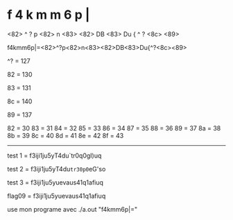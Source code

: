 

f
4
k
m
m
6
p
|
=
<82>
^
?
p
<82>
n
<83>
<82>
DB
<83>
Du
{
^
?
<8c>
<89>

f4kmm6p|=<82>^?p<82>n<83><82>DB<83>Du{^?<8c><89>

^? = 127

82 = 130

83 = 131

8c = 140

89 = 137

82 = 30
83 = 31
84 = 32
85 = 33 
86 = 34
87 = 35
88 = 36
89 = 37
8a = 38
8b = 39
8c = 40
8d = 41
8e = 42
8f = 43



________________________________________________________


test 1 = f3iji1ju5yT4du`tr0q0gI)uq

test 2 = f3iji1ju5yT4du`tr30p0`eG'so

test 3 = f3iji1ju5yuevaus41q1afiuq

flag09 = f3iji1ju5yuevaus41q1afiuq

use mon programe avec ./a.out "f4kmm6p|="
